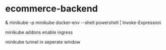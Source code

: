 # ecommerce-backend

& minikube -p minikube docker-env --shell powershell | Invoke-Expression

minikube addons enable ingress

minikube tunnel in seperate window
